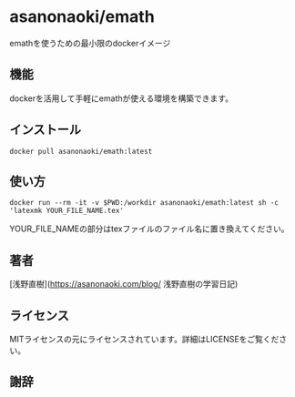 # asanonaoki/emath
emathを使うための最小限のdockerイメージ


## 機能
dockerを活用して手軽にemathが使える環境を構築できます。


## インストール
```
docker pull asanonaoki/emath:latest
```

## 使い方
```
docker run --rm -it -v $PWD:/workdir asanonaoki/emath:latest sh -c 'latexmk YOUR_FILE_NAME.tex'
```
YOUR_FILE_NAMEの部分はtexファイルのファイル名に置き換えてください。


## 著者
[浅野直樹](https://asanonaoki.com/blog/ 浅野直樹の学習日記)


## ライセンス
MITライセンスの元にライセンスされています。詳細はLICENSEをご覧ください。


## 謝辞


